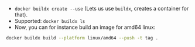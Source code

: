 - `docker buildx create --use` (Lets us use `buildx`, creates a container for that).
- Supported: `docker buildx ls`
- Now, you can for instance build an image for amd64 linux:
```bash
docker buildx build --platform linux/amd64 --push -t tag .
```